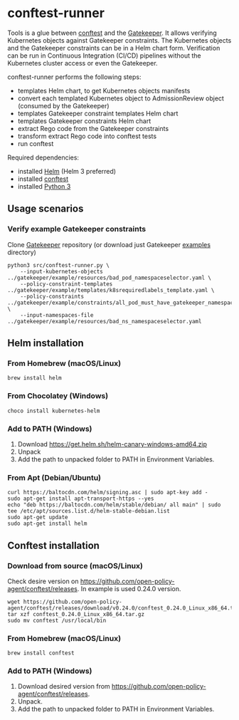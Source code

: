 # conftest-runner

Tools is a glue between [conftest](https://github.com/open-policy-agent/conftest) and the [Gatekeeper](https://github.com/open-policy-agent/gatekeeper).
It allows verifying Kubernetes objects against Gatekeeper constraints.
The Kubernetes objects and the Gatekeeper constraints can be in a Helm chart form.
Verification can be run in Continuous Integration (CI/CD) pipelines without the Kubernetes cluster access or even the Gatekeeper.

conftest-runner performs the following steps:
- templates Helm chart, to get Kubernetes objects manifests
- convert each templated Kubernetes object to AdmissionReview object (consumed by the Gatekeeper)
- templates Gatekeeper constraint templates Helm chart
- templates Gatekeeper constraints Helm chart
- extract Rego code from the Gatekeeper constraints
- transform extract Rego code into conftest tests
- run conftest

Required dependencies:
- installed [Helm](https://helm.sh/) (Helm 3 preferred)
- installed [conftest](https://github.com/open-policy-agent/conftest)
- installed [Python 3](https://www.python.org/)

## Usage scenarios

### Verify example Gatekeeper constraints

Clone [Gatekeeper](https://github.com/open-policy-agent/gatekeeper) repository (or download just Gatekeeper [examples](https://github.com/open-policy-agent/gatekeeper/tree/master/example) directory)

```
python3 src/conftest-runner.py \
    --input-kubernetes-objects ../gatekeeper/example/resources/bad_pod_namespaceselector.yaml \
    --policy-constraint-templates ../gatekeeper/example/templates/k8srequiredlabels_template.yaml \
    --policy-constraints ../gatekeeper/example/constraints/all_pod_must_have_gatekeeper_namespaceselector.yaml \
    --input-namespaces-file ../gatekeeper/example/resources/bad_ns_namespaceselector.yaml
```

## Helm installation

### From Homebrew (macOS/Linux)
```console
brew install helm
```
### From Chocolatey (Windows)
```console
choco install kubernetes-helm
```
### Add to PATH (Windows)

1. Download https://get.helm.sh/helm-canary-windows-amd64.zip
2. Unpack 
3. Add the path to unpacked folder to PATH in Environment Variables.

### From Apt (Debian/Ubuntu)
```console
curl https://baltocdn.com/helm/signing.asc | sudo apt-key add -
sudo apt-get install apt-transport-https --yes
echo "deb https://baltocdn.com/helm/stable/debian/ all main" | sudo tee /etc/apt/sources.list.d/helm-stable-debian.list
sudo apt-get update
sudo apt-get install helm
```

## Conftest installation

### Download from source (macOS/Linux)
Check desire version on https://github.com/open-policy-agent/conftest/releases.
In example is used 0.24.0 version.
```console
wget https://github.com/open-policy-agent/conftest/releases/download/v0.24.0/conftest_0.24.0_Linux_x86_64.tar.gz
tar xzf conftest_0.24.0_Linux_x86_64.tar.gz
sudo mv conftest /usr/local/bin
```

### From Homebrew (macOS/Linux)
```console
brew install conftest
```

### Add to PATH (Windows)

1. Download desired version from https://github.com/open-policy-agent/conftest/releases.
2. Unpack.
3. Add the path to unpacked folder to PATH in Environment Variables.
